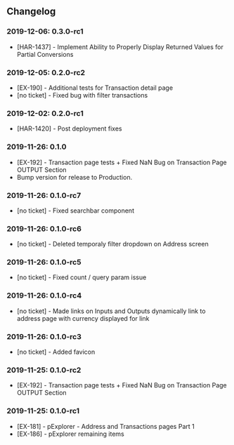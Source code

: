 ## Changelog

### 2019-12-06: 0.3.0-rc1
 - [HAR-1437] - Implement Ability to Properly Display Returned Values for Partial Conversions

### 2019-12-05: 0.2.0-rc2
 - [EX-190] - Additional tests for Transaction detail page
 - [no ticket] - Fixed bug with filter transactions

### 2019-12-02: 0.2.0-rc1
- [HAR-1420] - Post deployment fixes

### 2019-11-26: 0.1.0
- [EX-192] - Transaction page tests + Fixed NaN Bug on Transaction Page OUTPUT Section
- Bump version for release to Production.

### 2019-11-26: 0.1.0-rc7
- [no ticket] - Fixed searchbar component

### 2019-11-26: 0.1.0-rc6
- [no ticket] - Deleted temporaly filter dropdown on Address screen

### 2019-11-26: 0.1.0-rc5
- [no ticket] - Fixed count / query param issue

### 2019-11-26: 0.1.0-rc4
- [no ticket] - Made links on Inputs and Outputs dynamically link to address page with currency displayed for link

### 2019-11-26: 0.1.0-rc3
- [no ticket] - Added favicon

### 2019-11-25: 0.1.0-rc2
- [EX-192] - Transaction page tests + Fixed NaN Bug on Transaction Page OUTPUT Section

### 2019-11-25: 0.1.0-rc1
- [EX-181] - pExplorer - Address and Transactions pages Part 1
- [EX-186] - pExplorer remaining items